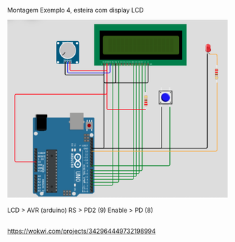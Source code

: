 Montagem Exemplo 4, esteira com display LCD

<img src=../imagens/lcd_simulador.png><BR><br>
LCD  > AVR (arduino)
RS > PD2 (9)
Enable > PD (8)

  
  

<br>https://wokwi.com/projects/342964449732198994
